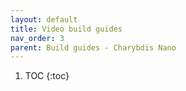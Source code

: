 ```yaml
---
layout: default
title: Video build guides
nav_order: 3
parent: Build guides - Charybdis Nano
---
```


1. TOC
{:toc}


